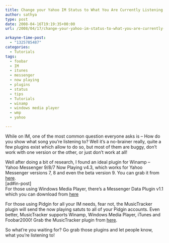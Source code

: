 ```yaml
---
title: Change your Yahoo IM Status to What You Are Currently Listening to
author: sathya
type: post
date: 2008-04-16T19:19:35+00:00
url: /2008/04/17/change-your-yahoo-im-status-to-what-you-are-currently-listening-to/

arkayne-time-post:
  - "1325785487"
categories:
  - Tutorials
tags:
  - foobar
  - IM
  - itunes
  - messenger
  - now playing
  - plugins
  - status
  - tips
  - Tutorials
  - winamp
  - windows media player
  - wmp
  - yahoo

---
```

While on IM, one of the most common question everyone asks is &#8211; How do you show what song you&#8217;re listening to? Well it&#8217;s a no-brainer really, quite a few plugins exist which allow to do so, but most of them are buggy, don&#8217;t work with one version or the other, or just don&#8217;t work at all!

Well after doing a bit of research, I found an ideal plugin for Winamp &#8211; Yahoo Messenger 9/8/7 Now Playing v4.3, which works for Yahoo Messenger versions 7, 8 and even the beta version 9. You can grab it from <a href="https://numedecod.ro/Yahoo_Messenger_NowPlaying" target="_blank" rel="nofollow">here</a>.  
[ad#in-post]  
For those using Windows Media Player, there&#8217;s a Messenger Data Plugin v1.1 which you can download from <a href="https://www.softpedia.com/get/Internet/Chat/Other-Chat-Tools/MessengerData-WMP-Plugin-for-Yahoo-Messenger.shtml" target="_blank" rel="nofollow">here</a>

For those using Pidgin for all your IM needs, fear not, the MusicTracker plugin will send the now playing satuts to all of your Pidgin accounts. Even better, MusicTracker supports Winamp, Windows Media Player, iTunes and Foobar2000! Grab the MusicTracker plugin from <a href="https://code.google.com/p/musictracker" target="_blank" rel="nofollow">here</a>.

So what&#8217;re you waiting for? Go grab those plugins and let people know, what you&#8217;re listening to!
